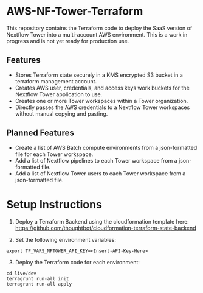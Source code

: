 # AWS-NF-Tower-Terraform

This repository contains the Terraform code to deploy the SaaS version of Nextflow Tower into a multi-account AWS environment.
This is a work in progress and is not yet ready for production use.

## Features

- Stores Terraform state securely in a KMS encrypted S3 bucket in a terraform management account.
- Creates AWS user, credentials, and access keys work buckets for the Nextflow Tower application to use.
- Creates one or more Tower workspaces within a Tower organization.
- Directly passes the AWS credentials to a Nextflow Tower workspaces without manual copying and pasting.

## Planned Features

- Create a list of AWS Batch compute environments from a json-formatted file for each Tower workspace.
- Add a list of Nextflow pipelines to each Tower workspace from a json-formatted file.
- Add a list of Nextflow Tower users to each Tower workspace from a json-formatted file.

# Setup Instructions

1. Deploy a Terraform Backend using the cloudformation template here:
   https://github.com/thoughtbot/cloudformation-terraform-state-backend

2. Set the following environment variables:

```
export TF_VARS_NFTOWER_API_KEY=<Insert-API-Key-Here>
```

3. Deploy the Terraform code for each environment:

```
cd live/dev
terragrunt run-all init
terragrunt run-all apply
```
